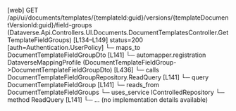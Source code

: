 [web] GET /api/ui/documents/templates/{templateId:guid}/versions/{templateDocumentVersionId:guid}/field-groups  (Dataverse.Api.Controllers.UI.Documents.DocumentTemplatesController.GetTemplateFieldGroups)  [L134–L149] status=200 [auth=Authentication.UserPolicy]
  └─ maps_to DocumentTemplateFieldGroupDto [L141]
    └─ automapper.registration DataverseMappingProfile (DocumentTemplateFieldGroup->DocumentTemplateFieldGroupDto) [L436]
  └─ calls DocumentTemplateFieldGroupRepository.ReadQuery [L141]
  └─ query DocumentTemplateFieldGroup [L141]
    └─ reads_from DocumentTemplateFieldGroups
  └─ uses_service IControlledRepository<DocumentTemplateFieldGroup>
    └─ method ReadQuery [L141]
      └─ ... (no implementation details available)

